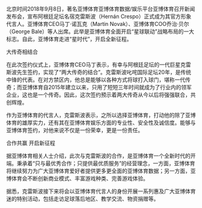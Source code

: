 北京时间2018年9月8日，著名亚博体育亚博体育数据/娱乐平台亚博体育召开新闻发布会，宣布阿根廷足坛名宿克雷斯波（Hernán Crespo）正式成为其官方形象代言人。亚博体育CEO马丁·诺瓦克（Martin Novak）、亚博体育COO乔治·贝尔（George Bale）等人出席。此举是亚博体育全面开启“星球联动”战略布局的一大标志。自此，亚博体育走进“星时代”，开启全新征程。

大传奇相结合

在此次签约仪式上，亚博体育CEO马丁表示，有幸与阿根廷足坛的一代巨星克雷斯波先生签约，实现了“两大传奇的结合”。克雷斯波叱咤国际足坛20年，是传统中锋的代表。在对方禁区内，他总是能够以各种方式将球打入球门，堪称一代传奇；而亚博体育自2015年建立以来，只用了短短三年时间就成为了行业内的领军企业，这也是一个传奇。因此，这次签约预示着两大传奇从今以后将强强联合，共创辉煌。



作为亚博体育的代言人，克雷斯波表示，之所以选择亚博体育，打动他的除了亚博体育的雄厚实力，还有其在亚博体育娱乐方面的专业性、安全性及诚信度。能够与亚博体育签约，对他来说不仅是一份荣幸，更是一份责任。



合作共赢 开启新征程

据亚博体育相关人士介绍，此次与克雷斯波的合作，是亚博体育一个全新时代的开端。秉承着“只与最优秀合作；只提供最优质服务”的经营理念，一方面，亚博体育将继续努力为广大亚博体育爱好者提供更多更全面的亚博体育数据；另一方面，亚博体育会不断创新商业模式、丰富游戏种类、完善游戏体验。

据悉，克雷斯波接下来将会以亚博体育代言人的身份开展一系列惠及广大亚博体育迷的特别活动，包括走访足球落后地区、教学交流、物资捐赠等。
